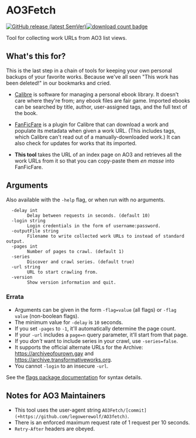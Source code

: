 # AO3Fetch

[![GitHub release (latest SemVer)](https://img.shields.io/github/v/release/legowerewolf/AO3fetch?sort=semver&style=flat-square&label=latest%20release)![download count badge](https://img.shields.io/github/downloads/legowerewolf/ao3fetch/latest/total?sort=semver&style=flat-square&label=downloads)](https://github.com/legowerewolf/AO3fetch/releases/latest)

Tool for collecting work URLs from AO3 list views.

## What's this for?

This is the last step in a chain of tools for keeping your own personal backups
of your favorite works. Because we've all seen "This work has been deleted!" in
our bookmarks and cried.

- [Calibre](https://calibre-ebook.com/) is software for managing a personal
  ebook library. It doesn't care where they're from; any ebook files are fair
  game. Imported ebooks can be searched by title, author, user-assigned tags,
  and the full text of the book.

- [FanFicFare](https://github.com/JimmXinu/FanFicFare) is a plugin for Calibre
  that can download a work and populate its metadata when given a work URL.
  (This includes tags, which Calibre can't read out of a manually-downloaded
  work.) It can also check for updates for works that its imported.

- **This tool** takes the URL of an index page on AO3 and retrieves all the work
  URLs from it so that you can copy-paste them _en masse_ into FanFicFare.

## Arguments

Also available with the `-help` flag, or when run with no arguments.

```
  -delay int
        Delay between requests in seconds. (default 10)
  -login string
        Login credentials in the form of username:password.
  -outputFile string
        Filename to write collected work URLs to instead of standard output.
  -pages int
        Number of pages to crawl. (default 1)
  -series
        Discover and crawl series. (default true)
  -url string
        URL to start crawling from.
  -version
        Show version information and quit.
```

### Errata

- Arguments can be given in the form `-flag=value` (all flags) or `-flag value`
  (non-boolean flags).
- The minimum value for `-delay` is `10` seconds.
- If you set `-pages` to `-1`, it'll automatically determine the page count.
- If your `-url` includes a `page=n` query parameter, it'll start from that
  page.
- If you _don't_ want to include series in your crawl, use `-series=false`.
- It supports the official alternate URLs for the Archive:
  https://archiveofourown.gay and https://archive.transformativeworks.org.
- You cannot `-login` to an insecure `-url`.

See the
[flags package documentation](https://pkg.go.dev/flag#hdr-Command_line_flag_syntax)
for syntax details.

## Notes for AO3 Maintainers

- This tool uses the user-agent string
  `AO3Fetch/[commit] (+https://github.com/legowerewolf/AO3fetch)`.
- There is an enforced maximum request rate of 1 request per 10 seconds.
- `Retry-After` headers are obeyed.
